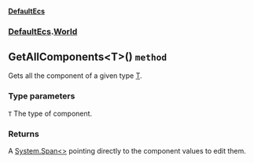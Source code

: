#### [DefaultEcs](./DefaultEcs.md 'DefaultEcs')
### [DefaultEcs](./DefaultEcs.md#DefaultEcs 'DefaultEcs').[World](./DefaultEcs-World.md 'DefaultEcs.World')
## GetAllComponents&lt;T&gt;() `method`
Gets all the component of a given type [T](#DefaultEcs-World-GetAllComponents-T-()-T 'DefaultEcs.World.GetAllComponents&lt;T&gt;().T').
### Type parameters

<a name='DefaultEcs-World-GetAllComponents-T-()-T'></a>
`T`
The type of component.
### Returns
A [System.Span&lt;&gt;](https://docs.microsoft.com/en-us/dotnet/api/System.Span-1 'System.Span&lt;&gt;') pointing directly to the component values to edit them.
